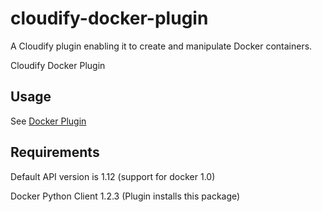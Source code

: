 # cloudify-docker-plugin

A Cloudify plugin enabling it to create and manipulate Docker containers.

Cloudify Docker Plugin

## Usage

See [Docker Plugin](http://getcloudify.org/guide/plugin-docker.html)

## Requirements

Default API version is 1.12 (support for docker 1.0)

Docker Python Client 1.2.3 (Plugin installs this package)
